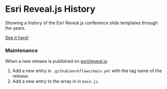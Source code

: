 # Esri Reveal.js History

Showing a history of the Esri Reveal.js conference slide templates through the years.

[See it here!](https://gavinr.github.io/esri-reveal.js-history/)

### Maintenance

When a new release is published on [esri/reveal.js](https://github.com/esri/reveal.js):

1. Add a new entry in `.github/workflows/main.yml` with the tag name of the release.
1. Add a new entry to the array in in `main.js`.